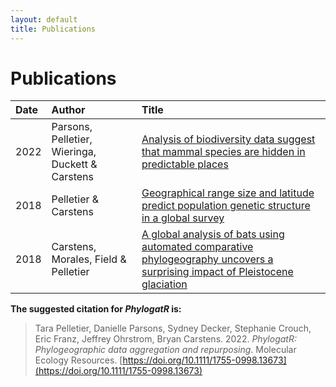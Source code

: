 ```yaml
---
layout: default
title: Publications
---
```


# Publications

| Date  | Author  | Title |
| :----  | :-----  | :------ |
| 2022  | Parsons, Pelletier, Wieringa, Duckett & Carstens  | [Analysis of biodiversity data suggest that mammal species are hidden in predictable places](https://www.pnas.org/doi/abs/10.1073/pnas.2103400119) |
| 2018 | Pelletier & Carstens | [Geographical range size and latitude predict population genetic structure in a global survey](https://royalsocietypublishing.org/doi/10.1098/rsbl.2017.0566) |
| 2018 | Carstens, Morales, Field & Pelletier | [A global analysis of bats using automated comparative phylogeography uncovers a surprising impact of Pleistocene glaciation](https://onlinelibrary.wiley.com/doi/abs/10.1111/jbi.13382) |

**The suggested citation for *PhylogatR* is:**
>Tara Pelletier, Danielle Parsons, Sydney Decker, Stephanie Crouch, Eric Franz, Jeffrey Ohrstrom, Bryan Carstens. 2022. *PhylogatR: Phylogeographic data aggregation and repurposing*. Molecular Ecology Resources. [https://doi.org/10.1111/1755-0998.13673](https://doi.org/10.1111/1755-0998.13673)
